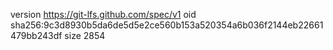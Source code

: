 version https://git-lfs.github.com/spec/v1
oid sha256:9c3d8930b5da6de5d5e2ce560b153a520354a6b036f2144eb22661479bb243df
size 2854
